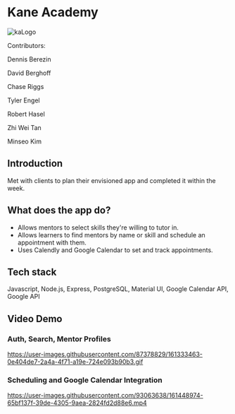 # Kane Academy

![kaLogo](https://user-images.githubusercontent.com/93063638/161103971-6cf6dd93-8d9d-407d-8fd0-331d8a014e48.png)

Contributors:

Dennis Berezin

David Berghoff

Chase Riggs

Tyler Engel

Robert Hasel

Zhi Wei Tan

Minseo Kim


## Introduction
Met with clients to plan their envisioned app and completed it within the week.

## What does the app do?
* Allows mentors to select skills they're willing to tutor in.
* Allows learners to find mentors by name or skill and schedule an appointment with them.
* Uses Calendly and Google Calendar to set and track appointments.

## Tech stack
Javascript, Node.js, Express, PostgreSQL, Material UI, Google Calendar API, Google API

## Video Demo
### Auth, Search, Mentor Profiles
https://user-images.githubusercontent.com/87378829/161333463-0e404de7-2a4a-4f71-a19e-724e093b90b3.gif

### Scheduling and Google Calendar Integration
https://user-images.githubusercontent.com/93063638/161448974-65bf137f-39de-4305-9aea-2824fd2d88e6.mp4



